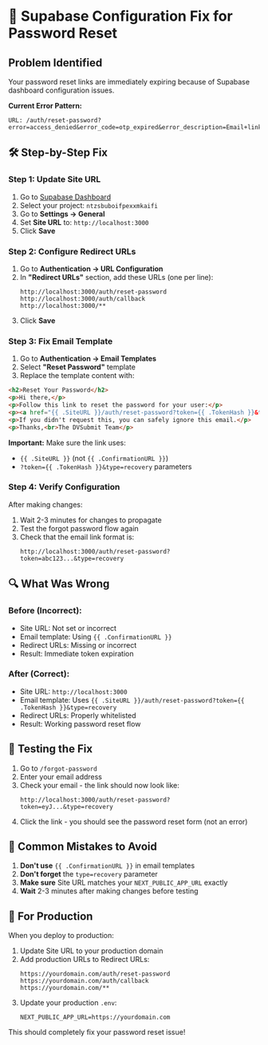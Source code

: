 # 🔧 Supabase Configuration Fix for Password Reset

## Problem Identified
Your password reset links are immediately expiring because of Supabase dashboard configuration issues.

**Current Error Pattern:**
```
URL: /auth/reset-password?error=access_denied&error_code=otp_expired&error_description=Email+link+is+invalid+or+has+expired#error=access_denied&error_code=otp_expired&error_description=Email+link+is+invalid+or+has+expired
```

## 🛠️ Step-by-Step Fix

### Step 1: Update Site URL
1. Go to [Supabase Dashboard](https://supabase.com/dashboard)
2. Select your project: `ntzsbuboifpexxmkaifi`
3. Go to **Settings → General**
4. Set **Site URL** to: `http://localhost:3000`
5. Click **Save**

### Step 2: Configure Redirect URLs
1. Go to **Authentication → URL Configuration**
2. In **"Redirect URLs"** section, add these URLs (one per line):
   ```
   http://localhost:3000/auth/reset-password
   http://localhost:3000/auth/callback
   http://localhost:3000/**
   ```
3. Click **Save**

### Step 3: Fix Email Template
1. Go to **Authentication → Email Templates**
2. Select **"Reset Password"** template
3. Replace the template content with:

```html
<h2>Reset Your Password</h2>
<p>Hi there,</p>
<p>Follow this link to reset the password for your user:</p>
<p><a href="{{ .SiteURL }}/auth/reset-password?token={{ .TokenHash }}&type=recovery">Reset Password</a></p>
<p>If you didn't request this, you can safely ignore this email.</p>
<p>Thanks,<br>The DVSubmit Team</p>
```

**Important:** Make sure the link uses:
- `{{ .SiteURL }}` (not `{{ .ConfirmationURL }}`)
- `?token={{ .TokenHash }}&type=recovery` parameters

### Step 4: Verify Configuration
After making changes:
1. Wait 2-3 minutes for changes to propagate
2. Test the forgot password flow again
3. Check that the email link format is:
   ```
   http://localhost:3000/auth/reset-password?token=abc123...&type=recovery
   ```

## 🔍 What Was Wrong

### Before (Incorrect):
- Site URL: Not set or incorrect
- Email template: Using `{{ .ConfirmationURL }}` 
- Redirect URLs: Missing or incorrect
- Result: Immediate token expiration

### After (Correct):
- Site URL: `http://localhost:3000`
- Email template: Uses `{{ .SiteURL }}/auth/reset-password?token={{ .TokenHash }}&type=recovery`
- Redirect URLs: Properly whitelisted
- Result: Working password reset flow

## 🧪 Testing the Fix

1. Go to `/forgot-password`
2. Enter your email address
3. Check your email - the link should now look like:
   ```
   http://localhost:3000/auth/reset-password?token=eyJ...&type=recovery
   ```
4. Click the link - you should see the password reset form (not an error)

## 🚨 Common Mistakes to Avoid

1. **Don't use** `{{ .ConfirmationURL }}` in email templates
2. **Don't forget** the `type=recovery` parameter
3. **Make sure** Site URL matches your `NEXT_PUBLIC_APP_URL` exactly
4. **Wait** 2-3 minutes after making changes before testing

## 📱 For Production

When you deploy to production:
1. Update Site URL to your production domain
2. Add production URLs to Redirect URLs:
   ```
   https://yourdomain.com/auth/reset-password
   https://yourdomain.com/auth/callback
   https://yourdomain.com/**
   ```
3. Update your production `.env`:
   ```
   NEXT_PUBLIC_APP_URL=https://yourdomain.com
   ```

This should completely fix your password reset issue!